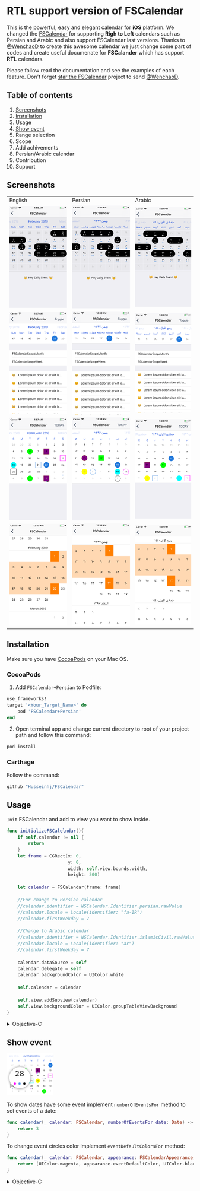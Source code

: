 
# RTL support version of FSCalendar

This is the powerful, easy and elegant calendar for **iOS** platform. We changed the [FSCalendar](https://github.com/WenchaoD/FSCalendar) for supporting **Righ to Left** calendars such as Persian and Arabic and also support FSCalendar last versions. Thanks to [@WenchaoD](https://github.com/WenchaoD) to create this awesome calendar we just change some part of codes and create useful documenate for **FSCalander** which has support **RTL** calendars.

Please follow read the documentation and see the examples of each feature. Don't forget [star the FSCalendar](https://github.com/WenchaoD/FSCalendar) project to send [@WenchaoD](https://github.com/WenchaoD).

## Table of contents

1. [Screenshots](#screenshots)
2. [Installation](#installation)
3. [Usage](#usage)
4. [Show event](#show-event)
5. Range selection
6. Scope
7. Add achivements
8. Persian/Arabic calendar
9. Contribution
10. Support

## Screenshots

<table>
<tbody>
<tr>
<td>English</td>
<td>Persian</td>
<td>Arabic</td>
</tr>
<tr>
<td><img src="https://github.com/Husseinhj/FSCalendar/raw/master/docs/Screenshots/English/DIY-Example-en.png"></td>
<td><img src="https://github.com/Husseinhj/FSCalendar/raw/master/docs/Screenshots/Persian/DIY-Example-fa.png"></td>
<td><img src="https://github.com/Husseinhj/FSCalendar/raw/master/docs/Screenshots/Arabic/DIY-Example-ar.png"></td>
</tr>
<tr>
<td><img src="https://github.com/Husseinhj/FSCalendar/raw/master/docs/Screenshots/English/FSCalendarScope-Example-en.png"></td>
<td><img src="https://github.com/Husseinhj/FSCalendar/raw/master/docs/Screenshots/Persian/FSCalendarScope-Example-fa.png"></td>
<td><img src="https://github.com/Husseinhj/FSCalendar/raw/master/docs/Screenshots/Arabic/FSCalendarScope-Example-ar.png"></td>
</tr>
<tr>
<td><img src="https://github.com/Husseinhj/FSCalendar/raw/master/docs/Screenshots/English/Delegate-Appearance-en.png"></td>
<td><img src="https://github.com/Husseinhj/FSCalendar/raw/master/docs/Screenshots/Persian/Delegate-Appearance-fa.png"></td>
<td><img src="https://github.com/Husseinhj/FSCalendar/raw/master/docs/Screenshots/Arabic/Delegate-Appearance-ar.png"></td>
</tr>
<tr>
<td><img src="https://github.com/Husseinhj/FSCalendar/raw/master/docs/Screenshots/English/Range-Picker-Example-en.png"></td>
<td><img src="https://github.com/Husseinhj/FSCalendar/raw/master/docs/Screenshots/Persian/Range-Picker-Example-fa.png"> </td>
<td><img src="https://github.com/Husseinhj/FSCalendar/raw/master/docs/Screenshots/Arabic/Range-Picker-Example-ar.png"></td>
</tr>
</tbody>
</table>

## Installation

Make sure you have [CocoaPods](https://cocoapods.org/) on your Mac OS.

### CocoaPods

1) Add `FSCalendar+Persian` to Podfile:

```ruby
use_frameworks!
target '<Your_Target_Name>' do
    pod 'FSCalendar+Persian'
end
``` 

2) Open terminal app and change current directory to root of your project path and follow this command:

```ruby
pod install
```
### Carthage

Follow the command:
```bash
github "Husseinhj/FSCalendar"
```

## Usage

`Init` FSCalendar and add to view you want to show inside.

``` swift
func initializeFSCalelndar(){
	if self.calendar != nil {
		return
	}
	let frame = CGRect(x: 0,
                       y: 0,
                       width: self.view.bounds.width,
                       height: 300)

	let calendar = FSCalendar(frame: frame)
        
	//For change to Persian calendar
	//calendar.identifier = NSCalendar.Identifier.persian.rawValue
	//calendar.locale = Locale(identifier: "fa-IR")
	//calendar.firstWeekday = 7

	//Change to Arabic calendar
	//calendar.identifier = NSCalendar.Identifier.islamicCivil.rawValue
	//calendar.locale = Locale(identifier: "ar")
	//calendar.firstWeekday = 7
        
	calendar.dataSource = self
	calendar.delegate = self
	calendar.backgroundColor = UIColor.white
        
	self.calendar = calendar
        
	self.view.addSubview(calendar)
	self.view.backgroundColor = UIColor.groupTableViewBackground
}
```

<details> <summary>Objective-C</summary>

<div markdown="1">

```objectivec
#import "FSCalendar.h"

- (void) initializeFSCalendar{
    if (self.fsCalendar) {
        return;
    }
    CGRect frame = CGRectMake(0,
                              0,
                              self.view.frame.size.width,
                              300);
    FSCalendar *calendar = [[FSCalendar alloc] initWithFrame:frame];

    //For change to Persian calendar
    //calendar.identifier = NSCalendarIdentifierPersian;
    //calendar.locale = [NSLocale localeWithLocaleIdentifier:@"fa-IR"];
    //calendar.firstWeekday = 7

    //Change to Arabic calendar
    //calendar.identifier = NSCalendarIdentifierIslamicCivil;
    //calendar.locale = [NSLocale localeWithLocaleIdentifier:@"ar"];
    //calendar.firstWeekday = 7

    calendar.dataSource = self;
    calendar.delegate = self;
    calendar.backgroundColor = [UIColor whiteColor];
    
    self.fsCalendar = calendar;
    [self.view addSubview:calendar];
    self.view.backgroundColor = [UIColor whiteColor];
}
```
</div>
</details>

## Show event

<img width="25%" height="25%" src="https://github.com/Husseinhj/FSCalendar/raw/master/docs/Screenshots/English/Show-Event-en.png">

To show dates have some event implement `numberOfEventsFor` method to set events of a date:
```swift
func calendar(_ calendar: FSCalendar, numberOfEventsFor date: Date) -> Int {
    return 3
}
```
To change event circles color implement `eventDefaultColorsFor` method:

```swift
func calendar(_ calendar: FSCalendar, appearance: FSCalendarAppearance, eventDefaultColorsFor date: Date) -> [UIColor]? {
    return [UIColor.magenta, appearance.eventDefaultColor, UIColor.black]
}
```

<details> <summary>Objective-C</summary>
<div markdown="1">

```objectivec
- (NSInteger)calendar:(FSCalendar *)calendar numberOfEventsForDate:(NSDate *)date {
    return  3;
}

- (NSArray *)calendar:(FSCalendar *)calendar appearance:(FSCalendarAppearance *)appearance eventDefaultColorsForDate:(NSDate *)date {
    return @[[UIColor magentaColor],appearance.eventDefaultColor,[UIColor blackColor]];
}
```
</div>
</detail>
